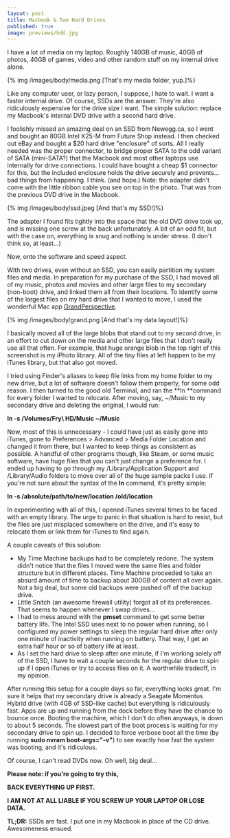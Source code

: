 ```yaml
--- 
layout: post
title: Macbook & Two Hard Drives
published: true
image: previews/hdd.jpg
---
```

I have a lot of media on my laptop. Roughly 140GB of music, 40GB of photos, 40GB of games, video and other random stuff on my internal drive alone.

{% img /images/body/media.png [That's my media folder, yup.]%}

Like any computer user, or lazy person, I suppose, I hate to wait. I want a faster internal drive.&nbsp;Of course, SSDs are the answer. They're also ridiculously expensive for the drive size I want. The simple solution: replace my Macbook's internal DVD drive with a second hard drive.

I foolishly missed an amazing deal on an SSD from Newegg.ca, so I went and bought an 80GB Intel X25-M from Future Shop instead. I then checked out eBay and bought a $20 hard drive "enclosure" of sorts. All I really needed was the proper connector, to bridge proper SATA to the odd variant of SATA (mini-SATA?) that the Macbook and most other laptops use internally for drive connections. I could have bought a cheap $1 connector for this, but the included enclosure holds the drive securely and prevents... bad things from happening. I think. (and hope.) Note: the adapter didn't come with the little ribbon cable you see on top in the photo. That was from the previous DVD drive in the Macbook.

{% img /images/body/ssd.jpeg [And that's my SSD!]%}

The adapter I found fits tightly into the space that the old DVD drive took up, and is missing one screw at the back unfortunately. A bit of an odd fit, but with the case on, everything is snug and nothing is under stress. (I don't think so, at least...)

Now, onto the software and speed aspect.

With two drives, even without an SSD, you can easily partition my system files and media. In preparation for my purchase of the SSD, I had moved all of my music, photos and movies and other large files to my secondary (non-boot) drive, and linked them all from their locations. To identify some of the largest files on my hard drive that I wanted to move, I used the wonderful Mac app [GrandPerspective][1].

{% img /images/body/grand.png [And that's my data layout!]%}

I basically moved all of the large blobs that stand out to my second drive, in an effort to cut down on the media and other large files that I don't really use all that often. For example, that huge orange blob in the top right of this screenshot is my iPhoto library. All of the tiny files at left happen to be my iTunes library, but that also got moved.

I tried using Finder's aliases to keep file links from my home folder to my new drive, but a lot of software doesn't follow them properly, for some odd reason. I then turned to the good old Terminal, and ran the **ln **command for every folder I wanted to relocate. After moving, say, ~/Music to my secondary drive and deleting the original, I would run:

 **ln -s /Volumes/Fry\ HD/Music ~/Music**

Now, most of this is unnecessary - I could have just as easily gone into iTunes, gone to Preferences &gt; Advanced &gt; Media Folder Location and changed it from there, but I wanted to keep things as consistent as possible.&nbsp;A handful of other programs though, like Steam, or some music software, have huge files that you can't just change a preference for. I ended up having to go through my /Library/Application Support and /Library/Audio folders to move over all of the huge sample packs I use. If you're not sure about the syntax of the **ln** command, it's pretty simple:

 **ln -s /absolute/path/to/new/location /old/location**

In experimenting with all of this, I opened iTunes several times to be faced with an empty library. The urge to panic in that situation is hard to resist, but the files are just misplaced somewhere on the drive, and it's easy to relocate them or link them for iTunes to find again.

A couple caveats of this solution:


 - My Time Machine backups had to be completely redone. The system didn't notice that the files I moved were the same files and folder structure but in different places. Time Machine proceeded to take an absurd amount of time to backup about 300GB of content all over again. Not a big deal, but some old backups were pushed off of the backup drive.
 - Little Snitch (an awesome firewall utility) forgot all of its preferences. That seems to happen whenever I swap drives...
 - I had to mess around with the **pmset**&nbsp;command to get some better battery life. The Intel SSD uses next to no power when running, so I configured my power settings to sleep the regular hard drive after only one minute of inactivity when running on battery. That way, I get an extra half hour or so of battery life at least.
 - As I set the hard drive to sleep after one minute, if I'm working solely off of the SSD, I have to wait a couple seconds for the regular drive to spin up if I open iTunes or try to access files on it. A worthwhile tradeoff, in my opinion.

After running this setup for a couple days so far, everything looks great. I'm sure it helps that my secondary drive is already a Seagate Momentus Hybrid drive (with 4GB of SSD-like cache) but everything is ridiculously fast. Apps are up and running from the dock before they have the chance to bounce once. Booting the machine, which I don't do often anyways, is down to about 5 seconds. The slowest part of the boot process is waiting for my secondary drive to spin up. I decided to force verbose boot all the time (by running&nbsp;**sudo nvram boot-args="-v"**) to see exactly how fast the system was booting, and it's ridiculous.

Of course, I can't read DVDs now. Oh well, big deal...

**Please note: if you're going to try this,**

**BACK EVERYTHING UP FIRST.**

**I AM NOT AT ALL LIABLE IF YOU SCREW UP YOUR LAPTOP OR LOSE DATA.**

**TL;DR:** SSDs are fast. I put one in my Macbook in place of the CD drive. Awesomeness ensued.


  [1]: http://grandperspectiv.sourceforge.net/
